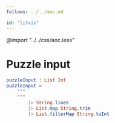 ```yaml
---
follows: ../../aoc.md

id: "litvis"
---
```


@import "../../css/aoc.less"

# Puzzle input

```elm {r}
puzzleInput : List Int
puzzleInput =
    """
    """
        |> String.lines
        |> List.map String.trim
        |> List.filterMap String.toInt
```
